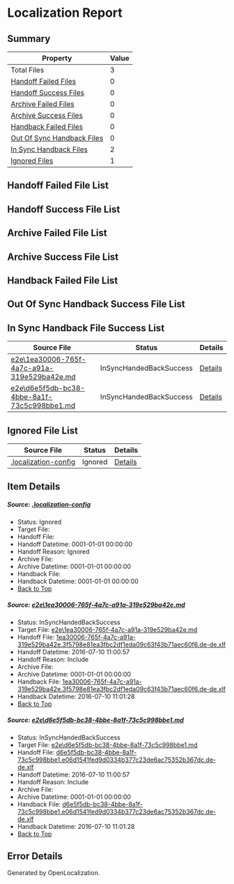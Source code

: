 # <a name='report-top'></a> Localization Report

## Summary
 Property | Value 
 -------- | ----- 
 Total Files | 3
[ Handoff Failed Files ](#handoff-failed-list)| 0
[ Handoff Success Files ](#handoff-success-list)| 0
[ Archive Failed Files ](#archive-failed-list)| 0
[ Archive Success Files ](#archive-success-list)| 0
[ Handback Failed Files ](#handback-failed-list)| 0
[ Out Of Sync Handback Files ](#outofsync-handback-success-list)| 0
[ In Sync Handback Files ](#insync-handback-success-list)| 2
[ Ignored Files ](#ignored-list)| 1

## <a name='handoff-failed-list'></a> Handoff Failed File List

## <a name='handoff-success-list'></a> Handoff Success File List

## <a name='archive-failed-list'></a> Archive Failed File List

## <a name='archive-success-list'></a> Archive Success File List

## <a name='handback-failed-list'></a> Handback Failed File List

## <a name='outofsync-handback-success-list'></a> Out Of Sync Handback Success File List

## <a name='insync-handback-success-list'></a> In Sync Handback File Success List
 Source File | Status | Details 
 ----------- | ------ | ------- 
 [e2e\1ea30006-765f-4a7c-a91a-319e529ba42e.md](https://github.com/OpenLocalizationTestOrg/oltest/blob/8c2ce150cb89e1234b119fe6cb4f4afcecf59d6c/e2e/1ea30006-765f-4a7c-a91a-319e529ba42e.md) | InSyncHandedBackSuccess | [Details](#2ae534fb057312c2b4df8b5f7195953d159b60aa1)
 [e2e\d6e5f5db-bc38-4bbe-8a1f-73c5c998bbe1.md](https://github.com/OpenLocalizationTestOrg/oltest/blob/8c2ce150cb89e1234b119fe6cb4f4afcecf59d6c/e2e/d6e5f5db-bc38-4bbe-8a1f-73c5c998bbe1.md) | InSyncHandedBackSuccess | [Details](#06a5216797a922907f68a1277bc510e715fb40722)

## <a name='ignored-list'></a> Ignored File List
 Source File | Status | Details 
 ----------- | ------ | ------- 
 [.localization-config](https://github.com/OpenLocalizationTestOrg/oltest/blob/8c2ce150cb89e1234b119fe6cb4f4afcecf59d6c/.localization-config) | Ignored | [Details](#3d4f252ac210baf56311d7e97dcc2db10974dbd20)

## Item Details
##### <a name='3d4f252ac210baf56311d7e97dcc2db10974dbd20'></a> Source: [.localization-config](https://github.com/OpenLocalizationTestOrg/oltest/blob/8c2ce150cb89e1234b119fe6cb4f4afcecf59d6c/.localization-config)
* Status: Ignored
* Target File: 
* Handoff File: 
* Handoff Datetime: 0001-01-01 00:00:00
* Handoff Reason: Ignored
* Archive File: 
* Archive Datetime: 0001-01-01 00:00:00
* Handback File: 
* Handback Datetime: 0001-01-01 00:00:00
* [Back to Top](#report-top)

##### <a name='2ae534fb057312c2b4df8b5f7195953d159b60aa1'></a> Source: [e2e\1ea30006-765f-4a7c-a91a-319e529ba42e.md](https://github.com/OpenLocalizationTestOrg/oltest/blob/8c2ce150cb89e1234b119fe6cb4f4afcecf59d6c/e2e/1ea30006-765f-4a7c-a91a-319e529ba42e.md)
* Status: InSyncHandedBackSuccess
* Target File: [e2e\1ea30006-765f-4a7c-a91a-319e529ba42e.md](https://github.com/OpenLocalizationTestOrg/oltest-dede-fly/blob/49e0b0420a64b2eeef542b9f88750fe2e438aa77/e2e/1ea30006-765f-4a7c-a91a-319e529ba42e.md)
* Handoff File: [1ea30006-765f-4a7c-a91a-319e529ba42e.3f5798e81ea3fbc2df1eda09c63f43b71aec60f6.de-de.xlf](https://github.com/OpenLocalizationTestOrg/olhandoff-e2e/blob/5c8569f8232155672e7fb87299efc3187d2d56d2/ol-handoff/OpenLocalizationTestOrg/oltest-dede-fly/ci/ht/1ea30006-765f-4a7c-a91a-319e529ba42e.3f5798e81ea3fbc2df1eda09c63f43b71aec60f6.de-de.xlf)
* Handoff Datetime: 2016-07-10 11:00:57
* Handoff Reason: Include
* Archive File: 
* Archive Datetime: 0001-01-01 00:00:00
* Handback File: [1ea30006-765f-4a7c-a91a-319e529ba42e.3f5798e81ea3fbc2df1eda09c63f43b71aec60f6.de-de.xlf](https://github.com/OpenLocalizationTestOrg/olhandback-e2e/blob/252de90cd6a6a2f90271ab73a19330a164b97206/ol-handback/OpenLocalizationTestOrg/oltest-dede-fly/ci/ht/1ea30006-765f-4a7c-a91a-319e529ba42e.3f5798e81ea3fbc2df1eda09c63f43b71aec60f6.de-de.xlf)
* Handback Datetime: 2016-07-10 11:01:28
* [Back to Top](#report-top)

##### <a name='06a5216797a922907f68a1277bc510e715fb40722'></a> Source: [e2e\d6e5f5db-bc38-4bbe-8a1f-73c5c998bbe1.md](https://github.com/OpenLocalizationTestOrg/oltest/blob/8c2ce150cb89e1234b119fe6cb4f4afcecf59d6c/e2e/d6e5f5db-bc38-4bbe-8a1f-73c5c998bbe1.md)
* Status: InSyncHandedBackSuccess
* Target File: [e2e\d6e5f5db-bc38-4bbe-8a1f-73c5c998bbe1.md](https://github.com/OpenLocalizationTestOrg/oltest-dede-fly/blob/49e0b0420a64b2eeef542b9f88750fe2e438aa77/e2e/d6e5f5db-bc38-4bbe-8a1f-73c5c998bbe1.md)
* Handoff File: [d6e5f5db-bc38-4bbe-8a1f-73c5c998bbe1.e06d1541fed9d0334b377c23de6ac75352b367dc.de-de.xlf](https://github.com/OpenLocalizationTestOrg/olhandoff-e2e/blob/5c8569f8232155672e7fb87299efc3187d2d56d2/ol-handoff/OpenLocalizationTestOrg/oltest-dede-fly/ci/ht/d6e5f5db-bc38-4bbe-8a1f-73c5c998bbe1.e06d1541fed9d0334b377c23de6ac75352b367dc.de-de.xlf)
* Handoff Datetime: 2016-07-10 11:00:57
* Handoff Reason: Include
* Archive File: 
* Archive Datetime: 0001-01-01 00:00:00
* Handback File: [d6e5f5db-bc38-4bbe-8a1f-73c5c998bbe1.e06d1541fed9d0334b377c23de6ac75352b367dc.de-de.xlf](https://github.com/OpenLocalizationTestOrg/olhandback-e2e/blob/252de90cd6a6a2f90271ab73a19330a164b97206/ol-handback/OpenLocalizationTestOrg/oltest-dede-fly/ci/ht/d6e5f5db-bc38-4bbe-8a1f-73c5c998bbe1.e06d1541fed9d0334b377c23de6ac75352b367dc.de-de.xlf)
* Handback Datetime: 2016-07-10 11:01:28
* [Back to Top](#report-top)


## Error Details

Generated by OpenLocalization.
